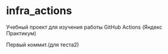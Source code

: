 # infra_actions
Учебный проект для изучения работы GitHub Actions (Яндекс Практикум)

Первый коммит.(для теста2)